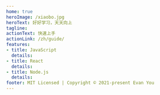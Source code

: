 ```yaml
---
home: true
heroImage: /xiaobo.jpg
heroText: 好好学习，天天向上
tagline: 
actionText: 快速上手
actionLink: /zh/guide/
features:
- title: JavaScript
  details:
- title: React
  details: 
- title: Node.js
  details: 
footer: MIT Licensed | Copyright © 2021-present Evan You
---
```


